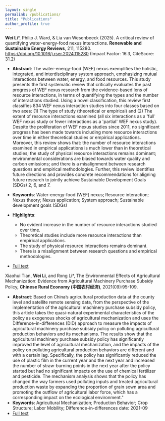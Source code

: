 ```yaml
---
layout: single
permalink: /publications/
title: "Publications"
author_profile: true
---
```



**Wei Li***, Philip J. Ward, & Lia van Wesenbeeck (2025). A critical review of quantifying water-energy-food nexus interactions. **Renewable and Sustainable Energy Reviews**, 211, 115280. https://doi.org/10.1016/j.rser.2024.115280 (Impact Factor: 16.3, CiteScore: 31.2)

- **Abstract**: The water-energy-food (WEF) nexus exemplifies the holistic, integrated, and interdisciplinary system approach, emphasizing mutual interactions between water, energy, and food resources. This study presents the first systematic review that critically evaluates the past progress of WEF nexus research from the evidence-based lens of resource interactions, in terms of quantifying the types and the number of interactions studied. Using a novel classification, this review first classifies 834 WEF nexus interaction studies into four classes based on two axes: (1) The type of study (theoretical or empirical) and (2) The extent of resource interactions examined (all six interactions as a 'full' WEF nexus study or fewer interactions as a 'partial' WEF nexus study). Despite the proliferation of WEF nexus studies since 2011, no significant progress has been made towards including more resource interactions over time in either theoretical studies or empirical applications. Moreover, this review shows that: the number of resource interactions examined in empirical applications is much lower than in theoretical studies; the study of physical resource interactions remains dominant; environmental considerations are biased towards water quality and carbon emissions; and there is a misalignment between research questions and empirical methodologies. Further, this review identifies future directions and provides concrete recommendations for aligning future research to jointly achieve Sustainable Development Goals (SDGs) 2, 6, and 7.

- **Keywords**: Water-energy-food (WEF) nexus; Resource interaction; Nexus theory; Nexus application; System approach; Sustainable development goals (SDGs)
- **Highlights**:
    - No evident increase in the number of resource interactions studied over time.
    - Theoretical studies include more resource interactions than empirical applications.
    - The study of physical resource interactions remains dominant.
    - There is a misalignment between research questions and empirical methodologies.

- [Full text](https://www.sciencedirect.com/science/article/pii/S1364032124010062#:~:text=This%20study%20presents%20the%20first%20systematic%20review%20that,the%20types%20and%20the%20number%20of%20interactions%20studied.)


  
Xiaohui Tian, **Wei Li**, and Rong Li*, The Environmental Effects of Agricultural Mechanization: Evidence from Agricultural Machinery Purchase Subsidy Policy, **Chinese Rural Economy (中国农村经济)**, 2021(09):95-109.
- **Abstract**: Based on China’s agricultural production data at the county level and satellite remote sensing data, from the perspective of the implementation of the agricultural machinery purchase subsidy policy, this article takes the quasi-natural experimental characteristics of the policy as exogenous shocks of agricultural mechanization and uses the Difference-in-differences (DID) approach to measure the impacts of agricultural machinery purchase subsidy policy on polluting agricultural production behaviors and its mechanisms. The results show that the agricultural machinery purchase subsidy policy has significantly improved the level of agricultural mechanization, and the impacts of the policy on polluting agricultural production behaviors are different and with a certain lag. Specifically, the policy has significantly reduced the use of plastic film in the current year and the next year and increased the number of straw-burning points in the next year after the policy started but had no significant impacts on the use of chemical fertilizer and pesticide. The mechanism analysis shows that the policy has changed the way farmers used polluting inputs and treated agricultural production waste by expanding the proportion of grain sown area and promoting the outflow of agricultural labor force, which has a corresponding impact on the ecological environment."
- **Keywords**: Agricultural Mechanization; Production Behavior; Crop Structure; Labor Mobility; Difference-in-differences
date: 2021-09
- [Full text](https://zgncjj.ajcass.com/magazine/show/78577?jumpnotice=201606270007)

